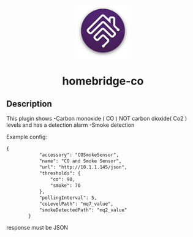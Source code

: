<p align="center">
  <a href="https://github.com/homebridge/homebridge"><img src="https://raw.githubusercontent.com/homebridge/branding/master/logos/homebridge-color-round-stylized.png" height="140"></a>
</p>

<span align="center">

# homebridge-co


</span>

## Description

This plugin shows 
-Carbon monoxide ( CO ) NOT carbon dioxide( Co2 ) levels and has a detection alarm
-Smoke detection


Example config:
```
{
            "accessory": "COSmokeSensor",
            "name": "CO and Smoke Sensor",
            "url": "http://10.1.1.145/json",
            "thresholds": {
                "co": 90,
                "smoke": 70
            },
            "pollingInterval": 5,
            "coLevelPath": "mq7_value",
            "smokeDetectedPath": "mq2_value"
        }

```


response must be JSON 

